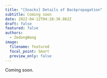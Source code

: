 ```yaml
---
title: "[Snacks] Details of Backpropagation"
subtitle: Coming soon
date: 2022-04-12T04:28:30.862Z
draft: false
featured: false
authors:
  - ZedongWang
image:
  filename: featured
  focal_point: Smart
  preview_only: false
---
```

Coming soon.